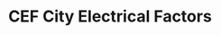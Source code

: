 ---
title: "CEF City Electrical Factors"
url: /ludwigshafen-am-rhein/cef-city-electrical-factors/
shop: Elektronik
---